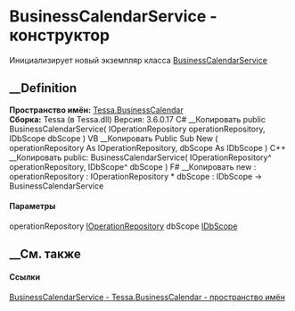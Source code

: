 # BusinessCalendarService - конструктор
Инициализирует новый экземпляр класса
[BusinessCalendarService](T_Tessa_BusinessCalendar_BusinessCalendarService.htm)
##  __Definition
 **Пространство имён:** [Tessa.BusinessCalendar](N_Tessa_BusinessCalendar.htm)  
 **Сборка:** Tessa (в Tessa.dll) Версия: 3.6.0.17
C# __Копировать
     public BusinessCalendarService(
    	IOperationRepository operationRepository,
    	IDbScope dbScope
    )
VB __Копировать
     Public Sub New ( 
    	operationRepository As IOperationRepository,
    	dbScope As IDbScope
    )
C++ __Копировать
     public:
    BusinessCalendarService(
    	IOperationRepository^ operationRepository, 
    	IDbScope^ dbScope
    )
F# __Копировать
     new : 
            operationRepository : IOperationRepository * 
            dbScope : IDbScope -> BusinessCalendarService
#### Параметры
operationRepository
[IOperationRepository](T_Tessa_Platform_Operations_IOperationRepository.htm)
dbScope [IDbScope](T_Tessa_Platform_Data_IDbScope.htm)
## __См. также
#### Ссылки
[BusinessCalendarService -
](T_Tessa_BusinessCalendar_BusinessCalendarService.htm)
[Tessa.BusinessCalendar - пространство имён](N_Tessa_BusinessCalendar.htm)
